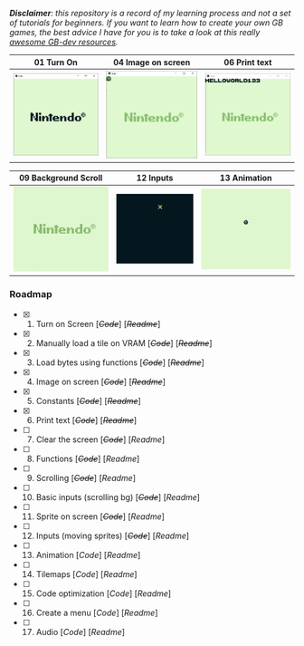 *__Disclaimer__: this repository is a record of my learning process and not a set of tutorials for beginners. If you want to learn how to create your own GB games, the best advice I have for you is to take a look at this really [awesome GB-dev resources](https://github.com/gbdev/awesome-gbdev).*

| 01 Turn On | 04 Image on screen | 06 Print text |
| :---: | :---: | :---: |
| ![Turn on](01_TurnOn/turn_on.png) | ![Image on screen](04_ImageOnScreen/images/palette_1_screen.png) | ![Hello World](06_PrintText/images/ascii_screen.png) |

| 09 Background Scroll | 12 Inputs | 13 Animation |
| :---: | :---: | :---: |
| ![Background Scroll](09_BackgroundScroll/bg_scroll.gif) | ![Move Sprites](12_Inputs/input_screen.gif) | ![Animation](13_Animation/coin_screen.gif)

### Roadmap

- [x] 1. Turn on Screen [~~_Code_~~] [~~_Readme_~~]
- [x] 2. Manually load a tile on VRAM [~~_Code_~~] [~~_Readme_~~]
- [x] 3. Load bytes using functions [~~_Code_~~] [~~_Readme_~~]
- [x] 4. Image on screen [~~_Code_~~] [~~_Readme_~~]
- [x] 5. Constants [~~_Code_~~] [~~_Readme_~~]
- [x] 6. Print text [~~_Code_~~] [~~_Readme_~~]
- [ ] 7. Clear the screen [~~_Code_~~] [_Readme_]
- [ ] 8. Functions [~~_Code_~~] [_Readme_]
- [ ] 9. Scrolling [~~_Code_~~] [_Readme_]
- [ ] 10. Basic inputs (scrolling bg) [~~_Code_~~] [_Readme_]
- [ ] 11. Sprite on screen [~~_Code_~~] [_Readme_]
- [ ] 12. Inputs (moving sprites) [~~_Code_~~] [_Readme_]
- [ ] 13. Animation [_Code_] [_Readme_]
- [ ] 14. Tilemaps [_Code_] [_Readme_]
- [ ] 15. Code optimization [_Code_] [_Readme_]
- [ ] 16. Create a menu [_Code_] [_Readme_]
- [ ] 17. Audio [_Code_] [_Readme_]
